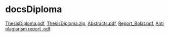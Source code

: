 # docsDiploma
[ThesisDiploma.pdf](https://github.com/user-attachments/files/21508050/ThesisDiploma.pdf), 
[ThesisDiploma.zip](https://github.com/user-attachments/files/21508051/ThesisDiploma.zip), 
[Abstracts.pdf](https://github.com/user-attachments/files/21508055/Abstracts.pdf), 
[Report_Bolat.pdf](https://github.com/user-attachments/files/21508057/Report_Bolat.pdf), 
[Anti plagiarism report .pdf](https://github.com/user-attachments/files/21508058/Anti.plagiarism.report.pdf).

